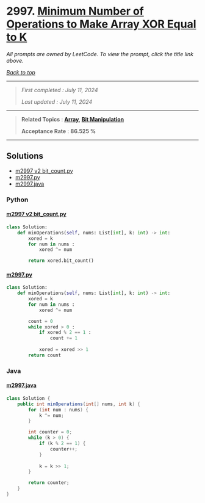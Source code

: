 # 2997. [Minimum Number of Operations to Make Array XOR Equal to K](<https://leetcode.com/problems/minimum-number-of-operations-to-make-array-xor-equal-to-k>)

*All prompts are owned by LeetCode. To view the prompt, click the title link above.*

*[Back to top](<../README.md>)*

------

> *First completed : July 11, 2024*
>
> *Last updated : July 11, 2024*

------

> **Related Topics** : **[Array](<by_topic/Array.md>), [Bit Manipulation](<by_topic/Bit Manipulation.md>)**
>
> **Acceptance Rate** : **86.525 %**

------

## Solutions

- [m2997 v2 bit_count.py](<../my-submissions/m2997 v2 bit_count.py>)
- [m2997.py](<../my-submissions/m2997.py>)
- [m2997.java](<../my-submissions/m2997.java>)
### Python
#### [m2997 v2 bit_count.py](<../my-submissions/m2997 v2 bit_count.py>)
```Python
class Solution:
    def minOperations(self, nums: List[int], k: int) -> int:
        xored = k
        for num in nums :
            xored ^= num

        return xored.bit_count()
```

#### [m2997.py](<../my-submissions/m2997.py>)
```Python
class Solution:
    def minOperations(self, nums: List[int], k: int) -> int:
        xored = k
        for num in nums :
            xored ^= num

        count = 0
        while xored > 0 :
            if xored % 2 == 1 :
                count += 1
            
            xored = xored >> 1
        return count
```

### Java
#### [m2997.java](<../my-submissions/m2997.java>)
```Java
class Solution {
    public int minOperations(int[] nums, int k) {
        for (int num : nums) {
            k ^= num;
        }

        int counter = 0;
        while (k > 0) {
            if (k % 2 == 1) {
                counter++;
            }
            
            k = k >> 1;
        }

        return counter;
    }
}
```

